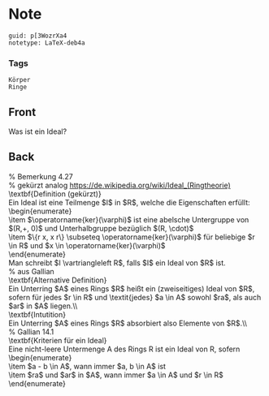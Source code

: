 # Note
```
guid: p[3WozrXa4
notetype: LaTeX-deb4a
```

### Tags
```
Körper
Ringe
```

## Front
Was ist ein Ideal?

## Back
<div>% Bemerkung 4.27</div><div>% gekürzt analog <a href="https://de.wikipedia.org/wiki/Ideal_(Ringtheorie)">https://de.wikipedia.org/wiki/Ideal_(Ringtheorie)</a>
</div><div>
</div><div>\textbf{Definition (gekürzt)}</div><div>
</div><div>Ein Ideal ist eine Teilmenge $I$ in $R$, welche die Eigenschaften erfüllt:</div><div>\begin{enumerate}</div><div>\item <span> $</span><span>\operatorname{ker}(\varphi)$ ist eine abelsche Untergruppe von </span><span>$(R,+, 0)$ und Unterhalbgruppe bezüglich </span><span>$(R, \cdot)$ </span></div><div>\item $\{r x, x r\} \subseteq \operatorname{ker}(\varphi)$ für beliebige $r \in R$ und $x \in \operatorname{ker}(\varphi)$</div><div>\end{enumerate}</div><div>
</div><div>Man schreibt $I \vartriangleleft R$, falls $I$ ein Ideal von $R$ ist.</div><div>
</div><div>% aus Gallian</div><div>\textbf{Alternative Definition}</div><div>
</div><div>Ein Unterring $A$ eines Rings $R$ heißt ein (zweiseitiges) Ideal von $R$, sofern für jedes $r \in R$ und \textit{jedes} $a \in A$ sowohl $ra$, als auch $ar$ in $A$ liegen.\\</div><div>
</div><div>\textbf{Intutition}</div><div>
</div><div>Ein Unterring $A$ eines Rings $R$ absorbiert also Elemente von $R$.\\</div><div>
</div><div>% Gallian 14.1</div><div>\textbf{Kriterien für ein Ideal}</div><div>
</div><div>Eine nicht-leere Untermenge A des Rings R ist ein Ideal von R, sofern</div><div>\begin{enumerate}</div><div>\item $a - b \in A$, wann immer $a, b \in A$ ist</div><div>\item $ra$ und $ar$ in $A$, wann immer $a \in A$ und $r \in R$</div><div>\end{enumerate}</div>

